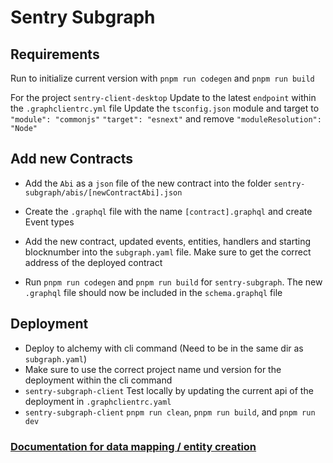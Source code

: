 # Sentry Subgraph 

## Requirements

Run to initialize current version with `pnpm run codegen` and `pnpm run build`

For the project `sentry-client-desktop`
Update to the latest `endpoint` within the `.graphclientrc.yml` file
Update the `tsconfig.json` module and target to `"module": "commonjs"` `"target": "esnext"` and remove `"moduleResolution": "Node"`

## Add new Contracts

- Add the `Abi` as a `json` file of the new contract into the folder `sentry-subgraph/abis/[newContractAbi].json`

- Create the `.graphql` file with the name `[contract].graphql` and create Event types

- Add the new contract, updated events, entities, handlers and starting blocknumber into the `subgraph.yaml` file. Make sure to get the correct address of the deployed contract

- Run `pnpm run codegen` and `pnpm run build` for `sentry-subgraph`. The new `.graphql` file should now be included in the `schema.graphql` file

## Deployment

- Deploy to alchemy with cli command (Need to be in the same dir as `subgraph.yaml`)
- Make sure to use the correct project name und version for the deployment within the cli command
- `sentry-subgraph-client` Test locally by updating the current api of the deployment in `.graphclientrc.yaml`
- `sentry-subgraph-client` `pnpm run clean`, `pnpm run build`, and `pnpm run dev`

### [Documentation for data mapping / entity creation](https://thegraph.com/docs/en/developing/creating-a-subgraph/#writing-mappings)
